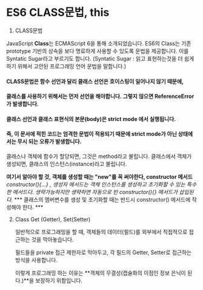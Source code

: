 # ES6 CLASS문법, this

1. CLASS문법

JavaScript **Class**는 ECMAScript 6을 통해 소개되었습니다. 
ES6의 Class는 기존 prototype 기반의 상속을 보다 명료하게 사용할 수 있도록 문법을 제공합니다. 
이를 Syntatic Sugar라고 부르기도 합니다. (Syntatic Sugar : 읽고 표현하는것을 더 쉽게 하기 위해서 고안된 프로그래밍 언어 문법을 말합니다.)

#### CLASS문법은 함수 선언과 달리 클래스 선언은 호이스팅이 일어나지 않기 때문에,
#### 클래스를 사용하기 위해서는 먼저 선언을 해야합니다. 그렇지 않으면 ReferenceError 가 발생합니다.
#### 클래스 선언과 클래스 표현식의 본문(body)은 strict mode 에서 실행됩니다.
#### 즉, 이 문서에 적힌 코드는 엄격한 문법이 적용되기 때문에 strict mode가 아닌 상태에서는 무시 되는 오류가 발생합니다.

클래스나 객체에 함수가 할당되면, 그것은 method라고 불립니다.
클래스에서 객체가 생성되면, 클래스의 인스턴스(instance)라고 불립니다.

<script>
    // Reference Error가 일어나는 경우
    const yun = new Student(); // Student클래스가 선언되지 않았는데 호출

    class Student {}
</script>

**여기서 알아야 할 것, 객체를 생성할 때는 "new"를 꼭 써야한다, constructor 메서드**
*constructor(){...} , 생성자 메서드는 객체 인스턴스를 생성하고 초기화할 수 있는 특수한 메서드다.*
*생략가능하지만 생략하면 자동으로 빈 constructor(){} 메서드가 삽입된다.*
*** 클래스의 멤버변수를 생성 및 초기화할 때는 반드시 constructor() 메서드에 작성해야 한다. ***

<script>
    //ES5
        var Person = (function () {
        // Constructor
        function Person(name) {
            this._name = name;
        }

        // method
        Person.prototype.sayHi = function () {
            console.log('Hi! ' + this._name);
        };

        // return constructor
        return Person;
    }());

    var me = new Person('Lee');
    me.sayHi(); // Hi! Lee.

    console.log(me instanceof Person); // true

    // 프로토타입 문법으로 객체를 정의할 때에는 함수(객체)를 만든 뒤에 그 함수의 이름으로 생성자를 만들고, 
    // 프로토타입을 설정하고, 객체의 생성자를 변수에 담았다. 
    //sayHi 함수를 하나만 만들어 객체의 인스턴스들이 재활용하기 위해서 프로토타입 안에 정의해 주었다.    
</script>

<script>
    //ES6
        class Person {
            constructor(name) {
                this._name = name;
            }

            sayHi() {
                console.log(`Hi! ${this._name}`);
            }
        }

        const me = new Person('Lee');
        me.sayHi(); // Hi! Lee

    console.log(me instanceof Person); // true
    //클래스 문법에는 constructor라는 생성자 메소드가 있고, 프로토타입 안에 설정되었던 sayHi 함수는 그냥 클래스의 scope에 정의되었다.
</script>

2. Class Get (Getter), Set(Setter)

    일반적으로 프로그래밍을 할 때,
    객체들의 데이터(필드)를 외부에서 직접적으로 접근하는 것을 막아놓습니다.

    필드들을 private 접근 제한자로 막아두고,
    각 필드의 Getter, Setter로 접근하는 방식을 사용합니다.

    이렇게 프로그래밍 하는 이유는 **객체의 무결성(캡슐화의 이점인 정보 은닉이 된다.)**을 보장하기 위함입니다.

<script>
// class Person { 
//     constructor(name, age) {
//          this._name = name;
//           this.age = age;
//         }
//         get name() {
//              return this._name.toUpperCase(); 
//             } 
//         set name(newName){
//             if(newName){
//                 this._name = newName; 
//                 } 
//             } 
//         } 
//     let man = new Person('John', 10); 
//     console.log(man.name, man.age); 
//     man.name = 'John Park'; 
//     man.age = 20; 
//     console.log(man.name, man.age);
</script>

<script>
    //변수의 직접적으로 접근
    class Time { 
        constructor(start, end) { 
            this._start = start;
            this._end = end; 
            this._duration = end - start;
            }
        } 

    const time = new Time(0, 20); 
    time._start = 5; 
    time._duration -= 5;
    console.log(time._duration)
</script>
<script>
    //getter, setter를 통해 접근
    class Time { 
        constructor(start, end) { 
            this._start = start; 
            this._end = end; 
            this._duration = end - start 
        } 
        setStart (newStart) { 
            this._start = newStart; 
            this._duration = this._end - this._start; 
        } 
        getStart() { 
            //return this._start; 
            return this._duration; 
            }
        } 
    const time = new Time(0, 20); 
    time.setStart(6); 
    console.log(time.getStart());    
</script>